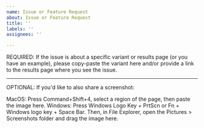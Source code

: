 ```yaml
---
name: Issue or Feature Request
about: Issue or Feature Request
title: ''
labels: ''
assignees: ''

---
```


REQUIRED: If the issue is about a specific variant or results page (or you have an example), please copy-paste the variant here and/or provide a link to the results page where you see the issue. 

---
OPTIONAL: If you'd like to also share a screenshot:

MacOS:   Press Command+Shift+4, select a region of the page, then paste the image here.
Windows:  Press Windows Logo Key + PrtScn   or   Fn + Windows logo key + Space Bar. Then, in File Explorer, open the Pictures > Screenshots folder and drag the image here.
